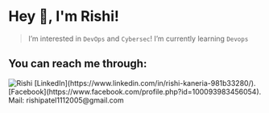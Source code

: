 # Hey 👋, I'm Rishi!
> I’m interested in `DevOps` and `Cybersec`!
> I’m currently learning `Devops` 
## You can reach me through:
 <img alt="Rishi" href="https://img.shields.io/badge/Rishi__Kaneria-E4405F?logo=instagram&logoColor=white&link=https%3A%2F%2Fwww.instagram.com%2Frishi_kaneria%2F">
 [LinkedIn](https://www.linkedin.com/in/rishi-kaneria-981b33280/).
 [Facebook](https://www.facebook.com/profile.php?id=100093983456054).
 Mail: rishipatel1112005@gmail.com

<!---
Rk1805/Rk1805 is a ✨ special ✨ repository because its `README.md` (this file) appears on your GitHub profile.
You can click the Preview link to take a look at your changes.
--->
